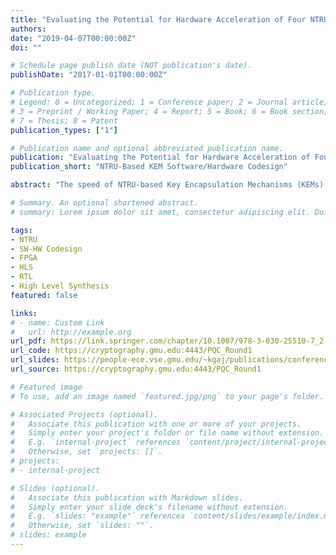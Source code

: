 ```yaml
---
title: "Evaluating the Potential for Hardware Acceleration of Four NTRU-Based Key Encapsulation Mechanisms Using Software/Hardware Codesign"
authors:
date: "2019-04-07T00:00:00Z"
doi: ""

# Schedule page publish date (NOT publication's date).
publishDate: "2017-01-01T00:00:00Z"

# Publication type.
# Legend: 0 = Uncategorized; 1 = Conference paper; 2 = Journal article;
# 3 = Preprint / Working Paper; 4 = Report; 5 = Book; 6 = Book section;
# 7 = Thesis; 8 = Patent
publication_types: ["1"]

# Publication name and optional abbreviated publication name.
publication: "Evaluating the Potential for Hardware Acceleration of Four NTRU-Based Key Encapsulation Mechanisms Using Software/Hardware Codesign"
publication_short: "NTRU-Based KEM Software/Hardware Codesign"

abstract: "The speed of NTRU-based Key Encapsulation Mechanisms (KEMs) in software, especially on embedded software platforms, is limited by the long execution time of its primary operation, polynomial multiplication. In this paper, we investigate the potential for speeding up the implementations of four NTRU-based KEMs, using software/hardware codesign, when targeting Xilinx Zynq UltraScale+ multiprocessor system-on-chip (MPSoC). All investigated algorithms compete in Round 1 of the NIST PQC standardization process. They include: ntru-kem from the NTRUEncrypt submission, Streamlined NTRU Prime and NTRU LPRime KEMs of the NTRU Prime candidate, and NTRU-HRSS-KEM from the submission of the same name. The most-time consuming operation, polynomial multiplication, is implemented in the Programmable Logic (PL) of Zynq UltraScale+ (i.e., in hardware) using constant-time hardware architectures most appropriate for a given algorithm. The remaining operations are executed in the Processing System (PS) of Zynq, based on the ARM Cortex-A53 Application Processing Unit. The speed-ups of our software/hardware codesigns vs. purely software implementations, running on the same Zynq platform, are determined experimentally, and analyzed in the paper. Our experiments reveal substantial differences among the investigated candidates in terms of their potential to benefit from hardware accelerators, with the special focus on accelerators aimed at offloading to hardware only the most time-consuming operation of a given cryptosystems. The demonstrated speed-ups vs. functionally equivalent purely software implementations vary between 4.0 and 42.7 for encapsulation, and between 6.4 and 149.7 for decapsulation."

# Summary. An optional shortened abstract.
# summary: Lorem ipsum dolor sit amet, consectetur adipiscing elit. Duis posuere tellus ac convallis placerat. Proin tincidunt magna sed ex sollicitudin condimentum.

tags:
- NTRU
- SW-HW Codesign
- FPGA
- HLS
- RTL
- High Level Synthesis
featured: false

links:
# - name: Custom Link
#   url: http://example.org
url_pdf: https://link.springer.com/chapter/10.1007/978-3-030-25510-7_2
url_code: https://cryptography.gmu.edu:4443/PQC_Round1
url_slides: https://people-ece.vse.gmu.edu/~kgaj/publications/conferences/GMU_PQCrypto_2019_SWHW_slides.pdf
url_source: https://cryptography.gmu.edu:4443/PQC_Round1

# Featured image
# To use, add an image named `featured.jpg/png` to your page's folder. 

# Associated Projects (optional).
#   Associate this publication with one or more of your projects.
#   Simply enter your project's folder or file name without extension.
#   E.g. `internal-project` references `content/project/internal-project/index.md`.
#   Otherwise, set `projects: []`.
# projects:
# - internal-project

# Slides (optional).
#   Associate this publication with Markdown slides.
#   Simply enter your slide deck's filename without extension.
#   E.g. `slides: "example"` references `content/slides/example/index.md`.
#   Otherwise, set `slides: ""`.
# slides: example
---
```


<!-- {{% alert note %}}
Click the *Slides* button above to demo Academic's Markdown slides feature.
{{% /alert %}} -->

<!-- Supplementary notes can be added here, including [code and math](https://sourcethemes.com/academic/docs/writing-markdown-latex/). -->
